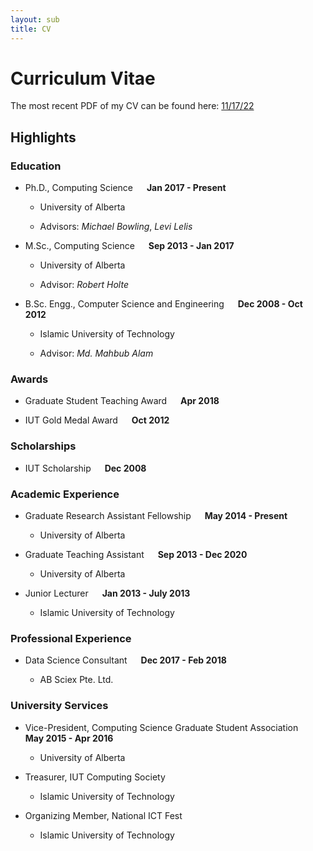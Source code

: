 ```yaml
---
layout: sub
title: CV
---
```


# Curriculum Vitae

The most recent PDF of my CV can be found here: [11/17/22](assets/pdfs/Zaheen_CV.pdf)

## Highlights

### Education

- Ph.D., Computing Science &emsp; **Jan 2017 - Present**

  - University of Alberta

  - Advisors: *Michael Bowling*, *Levi Lelis*

- M.Sc., Computing Science &emsp; **Sep 2013 - Jan 2017**

  - University of Alberta

  - Advisor: *Robert Holte*

- B.Sc. Engg., Computer Science and Engineering &emsp; **Dec 2008 - Oct 2012**

  - Islamic University of Technology

  - Advisor: *Md. Mahbub Alam*

### Awards

- Graduate Student Teaching Award &emsp; **Apr 2018**

- IUT Gold Medal Award &emsp; **Oct 2012**

### Scholarships

- IUT Scholarship &emsp; **Dec 2008**

### Academic Experience

- Graduate Research Assistant Fellowship &emsp; **May 2014 - Present**

  - University of Alberta

- Graduate Teaching Assistant &emsp; **Sep 2013 - Dec 2020**

  - University of Alberta

- Junior Lecturer &emsp; **Jan 2013 - July 2013**

  - Islamic University of Technology

### Professional Experience

- Data Science Consultant &emsp; **Dec 2017 - Feb 2018**

  - AB Sciex Pte. Ltd.

### University Services

- Vice-President, Computing Science Graduate Student Association &emsp; **May 2015 - Apr 2016**

  - University of Alberta

- Treasurer, IUT Computing Society

  - Islamic University of Technology

- Organizing Member, National ICT Fest

  - Islamic University of Technology
